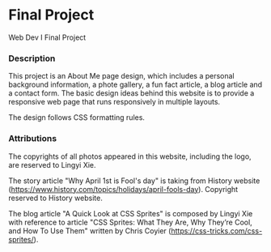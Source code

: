 # Final Project
Web Dev I Final Project


### Description
This project is an About Me page design, which includes a personal background information, a phote gallery, a fun fact article, a blog article and a contact form.
The basic design ideas behind this website is to provide a responsive web page that runs responsively in multiple layouts. 

The design follows CSS formatting rules.

### Attributions

The copyrights of all photos appeared in this website, including the logo, are reserved to Lingyi Xie.

The story article "Why April 1st is Fool's day" is taking from History website (https://www.history.com/topics/holidays/april-fools-day). Copyright reserved to History website.

The blog article "A Quick Look at CSS Sprites" is composed by Lingyi Xie with reference to article "CSS Sprites: What They Are, Why They’re Cool, and How To Use Them" written by Chris Coyier (https://css-tricks.com/css-sprites/). 
